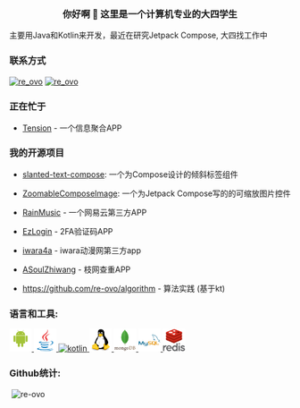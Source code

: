 <h3 align="center">你好啊 👋 这里是一个计算机专业的大四学生</h3>

主要用Java和Kotlin来开发，最近在研究Jetpack Compose, 大四找工作中

<h3 align="left">联系方式</h3>
<p align="left">
<a href="mailto:re_dev@qq.com" target="blank"><img align="center" src="https://raw.githubusercontent.com/re-ovo/re-ovo/main/email_black_24dp.svg" alt="re_ovo" height="30" width="40" /></a>
<a href="https://stackoverflow.com/users/9440615/re-ovo" target="blank"><img align="center" src="https://raw.githubusercontent.com/rahuldkjain/github-profile-readme-generator/master/src/images/icons/Social/stack-overflow.svg" alt="re_ovo" height="30" width="40" /></a>
</p>

<h3 align="left">正在忙于</h3>

* [Tension](https://github.com/re-ovo/Tension) - 一个信息聚合APP

<h3 align="left">我的开源项目</h3>

* [slanted-text-compose](https://github.com/re-ovo/slanted-text-compose): 一个为Compose设计的倾斜标签组件
* [ZoomableComposeImage](https://github.com/re-ovo/ZoomableComposeImage): 一个为Jetpack Compose写的的可缩放图片控件

* [RainMusic](https://github.com/re-ovo/RainMusic) - 一个网易云第三方APP
* [EzLogin](https://github.com/re-ovo/ezlogin) - 2FA验证码APP   
* [iwara4a](https://github.com/re-ovo/iwara4a) - iwara动漫网第三方app   
* [ASoulZhiwang](https://github.com/re-ovo/ASoulZhiWang) - 枝网查重APP
* https://github.com/re-ovo/algorithm - 算法实践 (基于kt)

<h3 align="left">语言和工具:</h3>
<p align="left"> <a href="https://developer.android.com" target="_blank" rel="noreferrer"> <img src="https://raw.githubusercontent.com/devicons/devicon/master/icons/android/android-original-wordmark.svg" alt="android" width="40" height="40"/> </a> <a href="https://www.java.com" target="_blank" rel="noreferrer"> <img src="https://raw.githubusercontent.com/devicons/devicon/master/icons/java/java-original.svg" alt="java" width="40" height="40"/> </a> <a href="https://kotlinlang.org" target="_blank" rel="noreferrer"> <img src="https://www.vectorlogo.zone/logos/kotlinlang/kotlinlang-icon.svg" alt="kotlin" width="40" height="40"/> </a> <a href="https://www.linux.org/" target="_blank" rel="noreferrer"> <img src="https://raw.githubusercontent.com/devicons/devicon/master/icons/linux/linux-original.svg" alt="linux" width="40" height="40"/> </a> <a href="https://www.mongodb.com/" target="_blank" rel="noreferrer"> <img src="https://raw.githubusercontent.com/devicons/devicon/master/icons/mongodb/mongodb-original-wordmark.svg" alt="mongodb" width="40" height="40"/> </a> <a href="https://www.mysql.com/" target="_blank" rel="noreferrer"> <img src="https://raw.githubusercontent.com/devicons/devicon/master/icons/mysql/mysql-original-wordmark.svg" alt="mysql" width="40" height="40"/> </a> <a href="https://redis.io" target="_blank" rel="noreferrer"> <img src="https://raw.githubusercontent.com/devicons/devicon/master/icons/redis/redis-original-wordmark.svg" alt="redis" width="40" height="40"/> </a> </p>
<h3 align="left">Github统计:</h3>
<p>&nbsp;<img align="center" src="https://github-readme-stats.vercel.app/api?username=re-ovo&show_icons=true&locale=en" alt="re-ovo" /></p>
